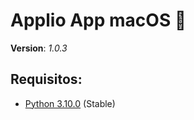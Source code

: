 # Applio App macOS 🍏
**Version**: *1.0.3*

## Requisitos:
- [Python  3.10.0](https://www.python.org/downloads/release/python-3100/) (Stable)
